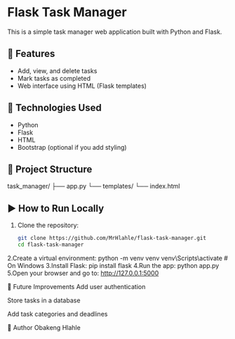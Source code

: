 # Flask Task Manager

This is a simple task manager web application built with Python and Flask.

## 🔧 Features

- Add, view, and delete tasks
- Mark tasks as completed
- Web interface using HTML (Flask templates)

## 🚀 Technologies Used

- Python
- Flask
- HTML
- Bootstrap (optional if you add styling)

## 📁 Project Structure

task_manager/
├── app.py
└── templates/
└── index.html


## ▶️ How to Run Locally

1. Clone the repository:
   ```bash
   git clone https://github.com/MrHlahle/flask-task-manager.git
   cd flask-task-manager
2.Create a virtual environment:
python -m venv venv
venv\Scripts\activate  # On Windows
3.Install Flask:
pip install flask
4.Run the app:
python app.py
5.Open your browser and go to: http://127.0.0.1:5000

📌 Future Improvements
Add user authentication

Store tasks in a database

Add task categories and deadlines

👤 Author
Obakeng Hlahle
